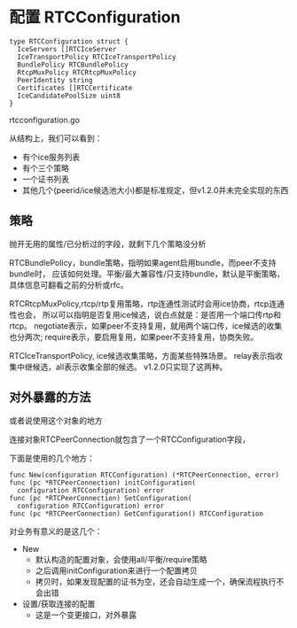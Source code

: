 # 配置 RTCConfiguration

    type RTCConfiguration struct {
      IceServers []RTCIceServer
      IceTransportPolicy RTCIceTransportPolicy
      BundlePolicy RTCBundlePolicy
      RtcpMuxPolicy RTCRtcpMuxPolicy
      PeerIdentity string
      Certificates []RTCCertificate
      IceCandidatePoolSize uint8
    }

rtcconfiguration.go

从结构上，我们可以看到：

- 有个ice服务列表
- 有个三个策略
- 一个证书列表
- 其他几个(peerid/ice候选池大小)都是标准规定，但v1.2.0并未完全实现的东西

## 策略

抛开无用的属性/已分析过的字段，就剩下几个策略没分析

RTCBundlePolicy，bundle策略，指明如果agent启用bundle，而peer不支持bundle时，
应该如何处理。平衡/最大兼容性/只支持bundle，默认是平衡策略，
具体信息可翻看之前的分析或rfc。

RTCRtcpMuxPolicy,rtcp/rtp复用策略，rtp连通性测试时会用ice协商，rtcp连通性也会，
所以可以指明是否复用ice候选，说白点就是：是否用一个端口传rtp和rtcp。
negotiate表示，如果peer不支持复用，就用两个端口传，ice候选的收集也分两次;
require表示，要启用复用，如果peer不支持复用，协商失败。

RTCIceTransportPolicy, ice候选收集策略，方面某些特殊场景。
relay表示指收集中继候选，all表示收集全部的候选。
v1.2.0只实现了这两种。

## 对外暴露的方法

或者说使用这个对象的地方

连接对象RTCPeerConnection就包含了一个RTCConfiguration字段，

下面是使用的几个地方：

    func New(configuration RTCConfiguration) (*RTCPeerConnection, error)
    func (pc *RTCPeerConnection) initConfiguration(
      configuration RTCConfiguration) error
    func (pc *RTCPeerConnection) SetConfiguration(
      configuration RTCConfiguration) error
    func (pc *RTCPeerConnection) GetConfiguration() RTCConfiguration

对业务有意义的是这几个：

- New
  - 默认构造的配置对象，会使用all/平衡/require策略
  - 之后调用initConfiguration来进行一个配置拷贝
  - 拷贝时，如果发现配置的证书为空，还会自动生成一个，确保流程执行不会出错
- 设置/获取连接的配置
  - 这是一个变更接口，对外暴露

